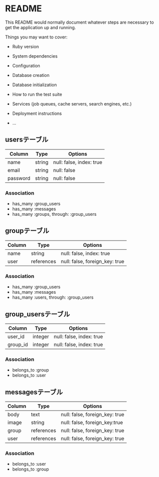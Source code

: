# README

This README would normally document whatever steps are necessary to get the
application up and running.

Things you may want to cover:

* Ruby version

* System dependencies

* Configuration

* Database creation

* Database initialization

* How to run the test suite

* Services (job queues, cache servers, search engines, etc.)

* Deployment instructions

* ...

## usersテーブル

|Column|Type|Options|
|------|----|-------|
|name|string|null: false, index: true|
|email|string|null: false|
|password|string|null: false|

### Association
- has_many :group_users
- has_many :messages
- has_many :groups, through: :group_users

## groupテーブル

|Column|Type|Options|
|------|----|-------|
|name|string|null: false, index: true|
|user|references|null: false, foreign_key: true|

### Association
- has_many :group_users
- has_many :messages
- has_many :users, through: :group_users

## group_usersテーブル
|Column|Type|Options|
|------|----|-------|
|user_id|integer|null: false, index: true|
|group_id|integer|null: false, index: true|

### Association
- belongs_to :group
- belongs_to :user

## messagesテーブル

|Column|Type|Options|
|------|----|-------|
|body|text|null: false, foreign_key: true|
|image|string|null: false, foreign_key:true|
|group|references|null: false, foreign_key: true|
|user|references|null: false, foreign_key: true|

### Association
- belongs_to :user
- belongs_to :group